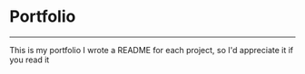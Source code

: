 # Portfolio
---
This is my portfolio I wrote a README for each project, so I'd appreciate it if you read it
